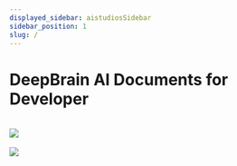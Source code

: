 ```yaml
---
displayed_sidebar: aistudiosSidebar
sidebar_position: 1
slug: /
---
```


# DeepBrain AI Documents for Developer

<br/>

<a href="/aistudios/getting-started">
<img src="/img/aistudios_logo.svg" />
</a>

<br/>
<br/>

<a href="/aihuman/web-sdk">
<img src="/img/aihuman_logo.svg" />
</a>

<br/>
